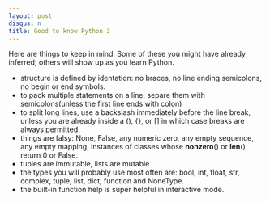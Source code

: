 ```yaml
---
layout: post
disqus: n
title: Good to know Python 3
---
```


Here are things to keep in mind. Some of these you might have already inferred; others will show up as you learn Python.

- structure is defined by identation: no braces, no line ending semicolons, no begin or end symbols.
- to pack multiple statements on a line, separe them with semicolons(unless the first line ends with colon)
- to split long lines, use a backslash immediately before the line break, unless you are already inside a (), {}, or [] in which case breaks are always permitted.
- things are falsy: None, False, any numeric zero, any empty sequence, any empty mapping, instances of classes whose __nonzero__() or __len__() return 0 or False.
- tuples are immutable, lists are mutable
- the types you will probably use most often are: bool, int, float, str, complex, tuple, list, dict, function and NoneType.
- the built-in function help is super helpful in interactive mode.

